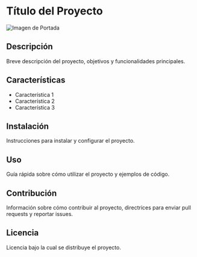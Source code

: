 # Título del Proyecto 

![Imagen de Portada](url_de_la_imagen) 

## Descripción 

Breve descripción del proyecto, objetivos y funcionalidades principales. 

## Características 

- Característica 1 
- Característica 2 
- Característica 3 


## Instalación 
Instrucciones para instalar y configurar el proyecto. 


## Uso 

Guía rápida sobre cómo utilizar el proyecto y ejemplos de código. 

  
## Contribución 

Información sobre cómo contribuir al proyecto, directrices para enviar pull requests y reportar issues. 

  
## Licencia 

Licencia bajo la cual se distribuye el proyecto. 
